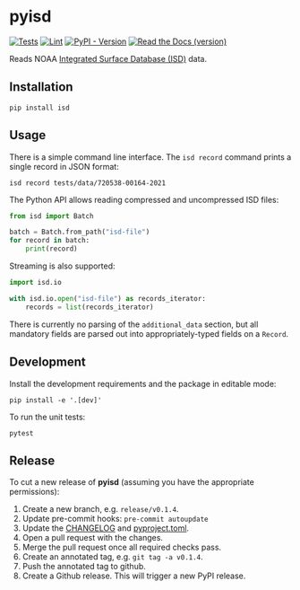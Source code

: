 # pyisd

[![Tests](https://img.shields.io/github/actions/workflow/status/gadomski/pyisd/tests.yml?style=for-the-badge&label=Tests)](https://github.com/gadomski/pyisd/actions/workflows/tests.yaml)
[![Lint](https://img.shields.io/github/actions/workflow/status/gadomski/pyisd/lint.yml?style=for-the-badge&label=Lint)](https://github.com/gadomski/pyisd/actions/workflows/lint.yaml)
[![PyPI - Version](https://img.shields.io/pypi/v/isd?style=for-the-badge)](https://pypi.org/project/isd/)
[![Read the Docs (version)](https://img.shields.io/readthedocs/isd/stable?style=for-the-badge)](https://isd.readthedocs.io)

Reads NOAA [Integrated Surface Database (ISD)](https://www.ncei.noaa.gov/products/land-based-station/integrated-surface-database) data.

## Installation

```shell
pip install isd
```

## Usage

There is a simple command line interface.
The `isd record` command prints a single record in JSON format:

```shell
isd record tests/data/720538-00164-2021
```

The Python API allows reading compressed and uncompressed ISD files:

```python
from isd import Batch

batch = Batch.from_path("isd-file")
for record in batch:
    print(record)
```

Streaming is also supported:

```python
import isd.io

with isd.io.open("isd-file") as records_iterator:
    records = list(records_iterator)
```

There is currently no parsing of the `additional_data` section, but all mandatory fields are parsed out into appropriately-typed fields on a `Record`.

## Development

Install the development requirements and the package in editable mode:

```shell
pip install -e '.[dev]'
```

To run the unit tests:

```shell
pytest
```

## Release

To cut a new release of **pyisd** (assuming you have the appropriate permissions):

1. Create a new branch, e.g. `release/v0.1.4`.
2. Update pre-commit hooks: `pre-commit autoupdate`
3. Update the [CHANGELOG](CHANGELOG.md) and [pyproject.toml](./pyproject.toml).
4. Open a pull request with the changes.
5. Merge the pull request once all required checks pass.
6. Create an annotated tag, e.g. `git tag -a v0.1.4`.
7. Push the annotated tag to github.
8. Create a Github release.
   This will trigger a new PyPI release.
